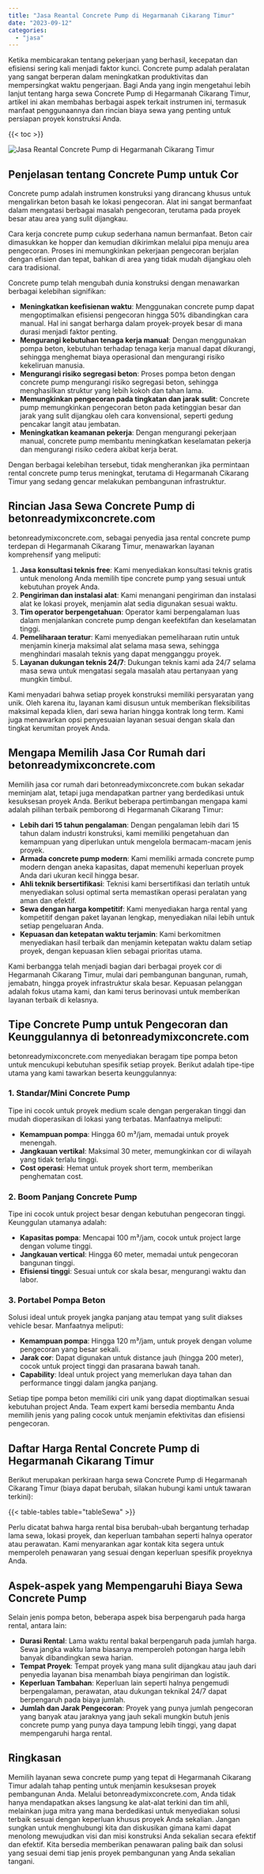 ```yaml
---
title: "Jasa Reantal Concrete Pump di Hegarmanah Cikarang Timur"
date: "2023-09-12"
categories: 
  - "jasa"
---
```


Ketika membicarakan tentang pekerjaan yang berhasil, kecepatan dan efisiensi sering kali menjadi faktor kunci. Concrete pump adalah peralatan yang sangat berperan dalam meningkatkan produktivitas dan mempersingkat waktu pengerjaan. Bagi Anda yang ingin mengetahui lebih lanjut tentang harga sewa Concrete Pump di Hegarmanah Cikarang Timur, artikel ini akan membahas berbagai aspek terkait instrumen ini, termasuk manfaat penggunaannya dan rincian biaya sewa yang penting untuk persiapan proyek konstruksi Anda.

{{< toc >}}

![Jasa Reantal Concrete Pump di Hegarmanah Cikarang Timur](https://betoncor8.github.io/pump/concrete-pump%20(7).png)

## Penjelasan tentang Concrete Pump untuk Cor

Concrete pump adalah instrumen konstruksi yang dirancang khusus untuk mengalirkan beton basah ke lokasi pengecoran. Alat ini sangat bermanfaat dalam mengatasi berbagai masalah pengecoran, terutama pada proyek besar atau area yang sulit dijangkau.

Cara kerja concrete pump cukup sederhana namun bermanfaat. Beton cair dimasukkan ke hopper dan kemudian dikirimkan melalui pipa menuju area pengecoran. Proses ini memungkinkan pekerjaan pengecoran berjalan dengan efisien dan tepat, bahkan di area yang tidak mudah dijangkau oleh cara tradisional.

Concrete pump telah mengubah dunia konstruksi dengan menawarkan berbagai kelebihan signifikan:

- **Meningkatkan keefisienan waktu**: Menggunakan concrete pump dapat mengoptimalkan efisiensi pengecoran hingga 50% dibandingkan cara manual. Hal ini sangat berharga dalam proyek-proyek besar di mana durasi menjadi faktor penting.
- **Mengurangi kebutuhan tenaga kerja manual**: Dengan menggunakan pompa beton, kebutuhan terhadap tenaga kerja manual dapat dikurangi, sehingga menghemat biaya operasional dan mengurangi risiko kekeliruan manusia.
- **Mengurangi risiko segregasi beton**: Proses pompa beton dengan concrete pump mengurangi risiko segregasi beton, sehingga menghasilkan struktur yang lebih kokoh dan tahan lama.
- **Memungkinkan pengecoran pada tingkatan dan jarak sulit**: Concrete pump memungkinkan pengecoran beton pada ketinggian besar dan jarak yang sulit dijangkau oleh cara konvensional, seperti gedung pencakar langit atau jembatan.
- **Meningkatkan keamanan pekerja**: Dengan mengurangi pekerjaan manual, concrete pump membantu meningkatkan keselamatan pekerja dan mengurangi risiko cedera akibat kerja berat.

Dengan berbagai kelebihan tersebut, tidak mengherankan jika permintaan rental concrete pump terus meningkat, terutama di Hegarmanah Cikarang Timur yang sedang gencar melakukan pembangunan infrastruktur.

## Rincian Jasa Sewa Concrete Pump di betonreadymixconcrete.com

betonreadymixconcrete.com, sebagai penyedia jasa rental concrete pump terdepan di Hegarmanah Cikarang Timur, menawarkan layanan komprehensif yang meliputi:

1. **Jasa konsultasi teknis free**: Kami menyediakan konsultasi teknis gratis untuk menolong Anda memilih tipe concrete pump yang sesuai untuk kebutuhan proyek Anda.
2. **Pengiriman dan instalasi alat**: Kami menangani pengiriman dan instalasi alat ke lokasi proyek, menjamin alat sedia digunakan sesuai waktu.
3. **Tim operator berpengetahuan**: Operator kami berpengalaman luas dalam menjalankan concrete pump dengan keefektifan dan keselamatan tinggi.
4. **Pemeliharaan teratur**: Kami menyediakan pemeliharaan rutin untuk menjamin kinerja maksimal alat selama masa sewa, sehingga menghindari masalah teknis yang dapat mengganggu proyek.
5. **Layanan dukungan teknis 24/7**: Dukungan teknis kami ada 24/7 selama masa sewa untuk mengatasi segala masalah atau pertanyaan yang mungkin timbul.

Kami menyadari bahwa setiap proyek konstruksi memiliki persyaratan yang unik. Oleh karena itu, layanan kami disusun untuk memberikan fleksibilitas maksimal kepada klien, dari sewa harian hingga kontrak long term. Kami juga menawarkan opsi penyesuaian layanan sesuai dengan skala dan tingkat kerumitan proyek Anda.

## Mengapa Memilih Jasa Cor Rumah dari betonreadymixconcrete.com

Memilih jasa cor rumah dari betonreadymixconcrete.com bukan sekadar meminjam alat, tetapi juga mendapatkan partner yang berdedikasi untuk kesuksesan proyek Anda. Berikut beberapa pertimbangan mengapa kami adalah pilihan terbaik pemborong di Hegarmanah Cikarang Timur:

- **Lebih dari 15 tahun pengalaman**: Dengan pengalaman lebih dari 15 tahun dalam industri konstruksi, kami memiliki pengetahuan dan kemampuan yang diperlukan untuk mengelola bermacam-macam jenis proyek.
- **Armada concrete pump modern**: Kami memiliki armada concrete pump modern dengan aneka kapasitas, dapat memenuhi keperluan proyek Anda dari ukuran kecil hingga besar.
- **Ahli teknik bersertifikasi**: Teknisi kami bersertifikasi dan terlatih untuk menyediakan solusi optimal serta memastikan operasi peralatan yang aman dan efektif.
- **Sewa dengan harga kompetitif**: Kami menyediakan harga rental yang kompetitif dengan paket layanan lengkap, menyediakan nilai lebih untuk setiap pengeluaran Anda.
- **Kepuasan dan ketepatan waktu terjamin**: Kami berkomitmen menyediakan hasil terbaik dan menjamin ketepatan waktu dalam setiap proyek, dengan kepuasan klien sebagai prioritas utama.

Kami berbangga telah menjadi bagian dari berbagai proyek cor di Hegarmanah Cikarang Timur, mulai dari pembangunan bangunan, rumah, jemabatn, hingga proyek infrastruktur skala besar. Kepuasan pelanggan adalah fokus utama kami, dan kami terus berinovasi untuk memberikan layanan terbaik di kelasnya.

## Tipe Concrete Pump untuk Pengecoran dan Keunggulannya di betonreadymixconcrete.com

betonreadymixconcrete.com menyediakan beragam tipe pompa beton untuk mencukupi kebutuhan spesifik setiap proyek. Berikut adalah tipe-tipe utama yang kami tawarkan beserta keunggulannya:

### 1\. Standar/Mini Concrete Pump

Tipe ini cocok untuk proyek medium scale dengan pergerakan tinggi dan mudah dioperasikan di lokasi yang terbatas. Manfaatnya meliputi:

- **Kemampuan pompa**: Hingga 60 m³/jam, memadai untuk proyek menengah.
- **Jangkauan vertikal**: Maksimal 30 meter, memungkinkan cor di wilayah yang tidak terlalu tinggi.
- **Cost operasi**: Hemat untuk proyek short term, memberikan penghematan cost.

### 2\. Boom Panjang Concrete Pump

Tipe ini cocok untuk project besar dengan kebutuhan pengecoran tinggi. Keunggulan utamanya adalah:

- **Kapasitas pompa**: Mencapai 100 m³/jam, cocok untuk project large dengan volume tinggi.
- **Jangkauan vertical**: Hingga 60 meter, memadai untuk pengecoran bangunan tinggi.
- **Efisiensi tinggi**: Sesuai untuk cor skala besar, mengurangi waktu dan labor.

### 3\. Portabel Pompa Beton

Solusi ideal untuk proyek jangka panjang atau tempat yang sulit diakses vehicle besar. Manfaatnya meliputi:

- **Kemampuan pompa**: Hingga 120 m³/jam, untuk proyek dengan volume pengecoran yang besar sekali.
- **Jarak cor**: Dapat digunakan untuk distance jauh (hingga 200 meter), cocok untuk project tinggi dan prasarana bawah tanah.
- **Capability**: Ideal untuk project yang memerlukan daya tahan dan performance tinggi dalam jangka panjang.

Setiap tipe pompa beton memiliki ciri unik yang dapat dioptimalkan sesuai kebutuhan project Anda. Team expert kami bersedia membantu Anda memilih jenis yang paling cocok untuk menjamin efektivitas dan efisiensi pengecoran.

## Daftar Harga Rental Concrete Pump di Hegarmanah Cikarang Timur

Berikut merupakan perkiraan harga sewa Concrete Pump di Hegarmanah Cikarang Timur (biaya dapat berubah, silakan hubungi kami untuk tawaran terkini):

{{< table-tables table="tableSewa" >}}

Perlu dicatat bahwa harga rental bisa berubah-ubah bergantung terhadap lama sewa, lokasi proyek, dan keperluan tambahan seperti halnya operator atau perawatan. Kami menyarankan agar kontak kita segera untuk memperoleh penawaran yang sesuai dengan keperluan spesifik proyeknya Anda.

## Aspek-aspek yang Mempengaruhi Biaya Sewa Concrete Pump

Selain jenis pompa beton, beberapa aspek bisa berpengaruh pada harga rental, antara lain:

- **Durasi Rental**: Lama waktu rental bakal berpengaruh pada jumlah harga. Sewa jangka waktu lama biasanya memperoleh potongan harga lebih banyak dibandingkan sewa harian.
- **Tempat Proyek**: Tempat proyek yang mana sulit dijangkau atau jauh dari penyedia layanan bisa menambah biaya pengiriman dan logistik.
- **Keperluan Tambahan**: Keperluan lain seperti halnya pengemudi berpengalaman, perawatan, atau dukungan teknikal 24/7 dapat berpengaruh pada biaya jumlah.
- **Jumlah dan Jarak Pengecoran**: Proyek yang punya jumlah pengecoran yang banyak atau jaraknya yang jauh sekali mungkin butuh jenis concrete pump yang punya daya tampung lebih tinggi, yang dapat mempengaruhi harga rental.

## Ringkasan

Memilih layanan sewa concrete pump yang tepat di Hegarmanah Cikarang Timur adalah tahap penting untuk menjamin kesuksesan proyek pembangunan Anda. Melalui betonreadymixconcrete.com, Anda tidak hanya mendapatkan akses langsung ke alat-alat terkini dan tim ahli, melainkan juga mitra yang mana berdedikasi untuk menyediakan solusi terbaik sesuai dengan keperluan khusus proyek Anda sekalian. Jangan sungkan untuk menghubungi kita dan diskusikan gimana kami dapat menolong mewujudkan visi dan misi konstruksi Anda sekalian secara efektif dan efektif. Kita bersedia memberikan penawaran paling baik dan solusi yang sesuai demi tiap jenis proyek pembangunan yang Anda sekalian tangani.
